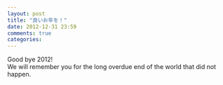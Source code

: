 ```yaml
---
layout: post
title: "良いお年を！"
date: 2012-12-31 23:59
comments: true
categories: 
---
```

Good bye 2012!  
We will remember you for the long overdue end of the world that did not happen.
